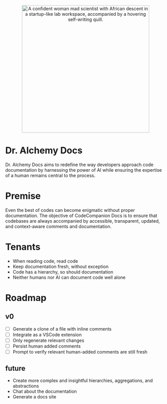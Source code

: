 <center>
    <img src="https://github.com/jhaenel/Dr-Alchemy-Docs/blob/main/images/dr-alechemy.png?raw=true" alt="A confident woman mad scientist with African descent in a startup-like lab workspace, accompanied by a hovering self-writing quill." width="400"/>
</center>


# Dr. Alchemy Docs
Dr. Alchemy Docs aims to redefine the way developers approach code documentation by harnessing the power of AI while ensuring the expertise of a human remains central to the process.

# Premise
Even the best of codes can become enigmatic without proper documentation. The objective of CodeCompanion Docs is to ensure that codebases are always accompanied by accessible, transparent, updated, and context-aware comments and documentation.

# Tenants
 - When reading code, read code
 - Keep documentation fresh, without exception
 - Code has a hierarchy, so should documentation
 - Neither humans nor AI can document code well alone

# Roadmap
## v0
  - [ ] Generate a clone of a file with inline comments
  - [ ] Integrate as a VSCode extension
  - [ ] Only regenerate relevant changes
  - [ ] Persist human added comments
  - [ ] Prompt to verify relevant human-added comments are still fresh
## future
  - Create more complex and insightful hierarchies, aggregations, and abstractions
  - Chat about the documentation
  - Generate a docs site